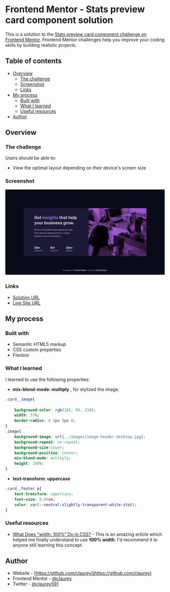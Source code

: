 # Frontend Mentor - Stats preview card component solution

This is a solution to the [Stats preview card component challenge on Frontend Mentor](https://www.frontendmentor.io/challenges/stats-preview-card-component-8JqbgoU62). Frontend Mentor challenges help you improve your coding skills by building realistic projects. 

## Table of contents

- [Overview](#overview)
  - [The challenge](#the-challenge)
  - [Screenshot](#screenshot)
  - [Links](#links)
- [My process](#my-process)
  - [Built with](#built-with)
  - [What I learned](#what-i-learned)
  - [Useful resources](#useful-resources)
- [Author](#author)


## Overview

### The challenge

Users should be able to:

- View the optimal layout depending on their device's screen size

### Screenshot

![](preview-screenshot.png)


### Links

- [Solution URL](https://github.com/claurey/stats-preview-card-component)
- [Live Site URL](https://claurey.github.io/stats-preview-card-component/)

## My process

### Built with

- Semantic HTML5 markup
- CSS custom properties
- Flexbox


### What I learned

I learned to use the following properties:
- **mix-blend-mode: multiply** , for stylized the image.
```css
.card__image{
    
    background-color: rgb(185, 89, 230);
    width: 57%;
    border-radius: 0 8px 8px 0;
}
.image{
    background-image: url(../images/image-header-desktop.jpg);
    background-repeat: no-repeat;
    background-size:cover;
    background-position: center;
    mix-blend-mode: multiply;
    height: 100%;
}
```
- **text-transform: uppercase**

```css
.card__footer p{
    text-transform: uppercase;
    font-size: 0.8rem;
    color: var(--neutral-slightly-transparent-white-stat);
}
```

### Useful resources

- [What Does “width: 100%” Do in CSS?](https://www.impressivewebs.com/width-100-percent-css/) - This is an amazing article which helped me finally understand to use **100% width**. I'd recommend it to anyone still learning this concept.


## Author

- Website - [https://github.com/claurey](https://github.com/claurey)
- Frontend Mentor - [@claurey](https://www.frontendmentor.io/profile/claurey)
- Twitter - [@claurey591](https://www.twitter.com/claurey591)

